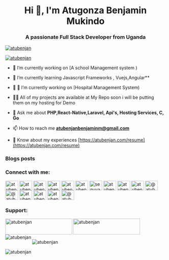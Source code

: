<h1 align="center">Hi 👋, I'm Atugonza Benjamin Mukindo</h1>
<h3 align="center">A passionate Full Stack Developer from Uganda</h3>

<p align="left"> <a href="https://github.com/atubenjan/github-profile-trophy"><img src="https://github-profile-trophy.vercel.app/?username=atubenjan" alt="atubenjan" /></a> </p>

<p align="left"> <a href="https://twitter.com/atubenjan" target="blank"><img src="https://img.shields.io/twitter/follow/atubenjan?logo=twitter&style=for-the-badge" alt="atubenjan" /></a> </p>

- 🔭 I’m currently working on [A school Management system )

- 🌱 I’m currently learning Javascript Frameworks , Vuejs,Angular**

- 👯 🔭 I’m currently working on [Hospital Management System)

- 👨‍💻 All of my projects are available at My Repo soon i will be putting them on my hosting for Demo


- 💬 Ask me about **PHP,React-Native,Laravel, Api's, Hosting Services, C, Go**

- 📫 How to reach me **atubenjanbenjaminm@gmail.com**

- 📄 Know about my experiences [https://atubenjan.com/resume](https://atubenjan.com/resume)

### Blogs posts
<!-- BLOG-POST-LIST:START -->
<!-- BLOG-POST-LIST:END -->

<h3 align="left">Connect with me:</h3>
<p align="left">
<a href="https://codepen.io/atubenjan" target="blank"><img align="center" src="https://raw.githubusercontent.com/rahuldkjain/github-profile-readme-generator/master/src/images/icons/Social/codepen.svg" alt="atubenjan" height="30" width="40" /></a>
<a href="https://dev.to/atubenjan" target="blank"><img align="center" src="https://raw.githubusercontent.com/rahuldkjain/github-profile-readme-generator/master/src/images/icons/Social/devto.svg" alt="atubenjan" height="30" width="40" /></a>
<a href="https://twitter.com/atubenjan" target="blank"><img align="center" src="https://raw.githubusercontent.com/rahuldkjain/github-profile-readme-generator/master/src/images/icons/Social/twitter.svg" alt="atubenjan" height="30" width="40" /></a>
<a href="https://linkedin.com/in/atubenjan" target="blank"><img align="center" src="https://raw.githubusercontent.com/rahuldkjain/github-profile-readme-generator/master/src/images/icons/Social/linked-in-alt.svg" alt="atubenjan" height="30" width="40" /></a>
<a href="https://codesandbox.com/atubenjan" target="blank"><img align="center" src="https://raw.githubusercontent.com/rahuldkjain/github-profile-readme-generator/master/src/images/icons/Social/codesandbox.svg" alt="atubenjan" height="30" width="40" /></a>
<a href="https://kaggle.com/atubenjan" target="blank"><img align="center" src="https://raw.githubusercontent.com/rahuldkjain/github-profile-readme-generator/master/src/images/icons/Social/kaggle.svg" alt="atubenjan" height="30" width="40" /></a>
<a href="https://fb.com/seguya.denis.7" target="blank"><img align="center" src="https://raw.githubusercontent.com/rahuldkjain/github-profile-readme-generator/master/src/images/icons/Social/facebook.svg" alt="seguya.denis.7" height="30" width="40" /></a>
<a href="https://instagram.com/atubenjan" target="blank"><img align="center" src="https://raw.githubusercontent.com/rahuldkjain/github-profile-readme-generator/master/src/images/icons/Social/instagram.svg" alt="atubenjan" height="30" width="40" /></a>
<a href="https://dribbble.com/atubenjan" target="blank"><img align="center" src="https://raw.githubusercontent.com/rahuldkjain/github-profile-readme-generator/master/src/images/icons/Social/dribbble.svg" alt="atubenjan" height="30" width="40" /></a>
<a href="https://www.behance.net/atubenjan" target="blank"><img align="center" src="https://raw.githubusercontent.com/rahuldkjain/github-profile-readme-generator/master/src/images/icons/Social/behance.svg" alt="atubenjan" height="30" width="40" /></a>
<a href="https://hashnode.com/@atubenjan" target="blank"><img align="center" src="https://raw.githubusercontent.com/rahuldkjain/github-profile-readme-generator/master/src/images/icons/Social/hashnode.svg" alt="@atubenjan" height="30" width="40" /></a>
<a href="https://medium.com/@atubenjan" target="blank"><img align="center" src="https://raw.githubusercontent.com/rahuldkjain/github-profile-readme-generator/master/src/images/icons/Social/medium.svg" alt="@atubenjan" height="30" width="40" /></a>
<a href="https://www.youtube.com/c/atubenjan" target="blank"><img align="center" src="https://raw.githubusercontent.com/rahuldkjain/github-profile-readme-generator/master/src/images/icons/Social/youtube.svg" alt="atubenjan" height="30" width="40" /></a>
<a href="https://www.hackerrank.com/atubenjan" target="blank"><img align="center" src="https://raw.githubusercontent.com/rahuldkjain/github-profile-readme-generator/master/src/images/icons/Social/hackerrank.svg" alt="atubenjan" height="30" width="40" /></a>
<a href="https://www.leetcode.com/atubenjan" target="blank"><img align="center" src="https://raw.githubusercontent.com/rahuldkjain/github-profile-readme-generator/master/src/images/icons/Social/leet-code.svg" alt="atubenjan" height="30" width="40" /></a>
<a href="https://www.hackerearth.com/@atubenjan" target="blank"><img align="center" src="https://raw.githubusercontent.com/rahuldkjain/github-profile-readme-generator/master/src/images/icons/Social/hackerearth.svg" alt="@atubenjan" height="30" width="40" /></a>
</p>


<h3 align="left">Support:</h3>
<p><a href="https://www.buymeacoffee.com/atubenjan"> <img align="left" src="https://cdn.buymeacoffee.com/buttons/v2/default-yellow.png" height="50" width="210" alt="atubenjan" /></a><a href="https://ko-fi.com/atubenjan"> <img align="left" src="https://cdn.ko-fi.com/cdn/kofi3.png?v=3" height="50" width="210" alt="atubenjan" /></a></p><br><br>

<p><img align="left" src="https://github-readme-stats.vercel.app/api/top-langs?username=atubenjan&show_icons=true&locale=en&layout=compact" alt="atubenjan" /></p>

<p>&nbsp;<img align="center" src="https://github-readme-stats.vercel.app/api?username=atubenjan&show_icons=true&locale=en" alt="atubenjan" /></p>

<p><img align="center" src="https://github-readme-streak-stats.herokuapp.com/?user=atubenjan&" alt="atubenjan" /></p>
